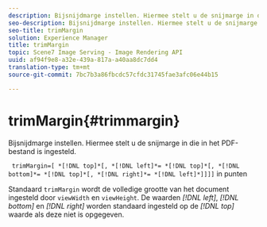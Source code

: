 ```yaml
---
description: Bijsnijdmarge instellen. Hiermee stelt u de snijmarge in die in het PDF-bestand is ingesteld.
seo-description: Bijsnijdmarge instellen. Hiermee stelt u de snijmarge in die in het PDF-bestand is ingesteld.
seo-title: trimMargin
solution: Experience Manager
title: trimMargin
topic: Scene7 Image Serving - Image Rendering API
uuid: af94f9e8-a32e-439a-817a-a40aa8dc7dd4
translation-type: tm+mt
source-git-commit: 7bc7b3a86fbcdc57cfdc31745fae3afc06e44b15

---
```



# trimMargin{#trimmargin}

Bijsnijdmarge instellen. Hiermee stelt u de snijmarge in die in het PDF-bestand is ingesteld.

` trimMargin=[ *[!DNL top]*[, *[!DNL left]*= *[!DNL top]*[, *[!DNL bottom]*= *[!DNL top]*[, *[!DNL right]*= *[!DNL left]*]]]]` in punten

Standaard `trimMargin` wordt de volledige grootte van het document ingesteld door `viewWidth` en `viewHeight`. De waarden *[!DNL left]*, *[!DNL bottom]* en *[!DNL right]* worden standaard ingesteld op de *[!DNL top]* waarde als deze niet is opgegeven.
